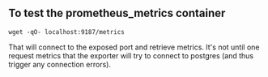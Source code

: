 ## To test the prometheus_metrics container

    wget -qO- localhost:9187/metrics

That will connect to the exposed port and retrieve metrics. It's not until one
request metrics that the exporter will try to connect to postgres (and thus
trigger any connection errors).
